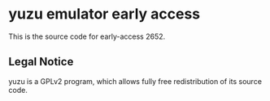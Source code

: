 yuzu emulator early access
=============

This is the source code for early-access 2652.

## Legal Notice

yuzu is a GPLv2 program, which allows fully free redistribution of its source code.